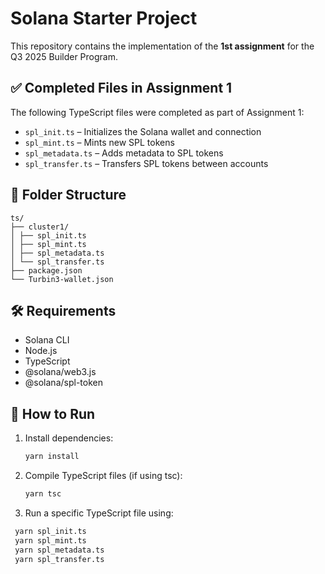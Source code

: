 # Solana Starter Project

This repository contains the implementation of the **1st assignment** for the Q3 2025 Builder Program.

## ✅ Completed Files in Assignment 1

The following TypeScript files were completed as part of Assignment 1:

- `spl_init.ts` – Initializes the Solana wallet and connection  
- `spl_mint.ts` – Mints new SPL tokens  
- `spl_metadata.ts` – Adds metadata to SPL tokens  
- `spl_transfer.ts` – Transfers SPL tokens between accounts

## 📁 Folder Structure
```
ts/
├── cluster1/
│ ├── spl_init.ts
│ ├── spl_mint.ts
│ ├── spl_metadata.ts
│ └── spl_transfer.ts
├── package.json
└── Turbin3-wallet.json
```

## 🛠️ Requirements

- Solana CLI 
- Node.js 
- TypeScript 
- @solana/web3.js 
- @solana/spl-token 

## 🚀 How to Run

1. Install dependencies:

   ```bash
   yarn install
    ```

2. Compile TypeScript files (if using tsc):

   ```bash
   yarn tsc
   ```

3. Run a specific TypeScript file using:

  ```bash
   yarn spl_init.ts
   yarn spl_mint.ts
   yarn spl_metadata.ts
   yarn spl_transfer.ts
   ```
